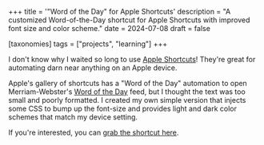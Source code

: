 +++
title = '"Word of the Day" for Apple Shortcuts'
description = "A customized Word-of-the-Day shortcut for Apple Shortcuts with improved font size and color scheme."
date = 2024-07-08
draft = false

[taxonomies]
tags = ["projects", "learning"]
+++

I don't know why I waited so long to use
[Apple Shortcuts](https://support.apple.com/guide/shortcuts/welcome/ios)!
They're great for automating darn near anything on an Apple device.

Apple's gallery of shortcuts has a "Word of the Day" automation to open
Merriam-Webster's
[Word of the Day](https://www.merriam-webster.com/word-of-the-day) feed, but I
thought the text was too small and poorly formatted. I created my own simple
version that injects some CSS to bump up the font-size and provides light and
dark color schemes that match my device setting.

If you're interested, you can
[grab the shortcut here](https://www.icloud.com/shortcuts/6156e7e752734854a1c84faf1174e0a4).
